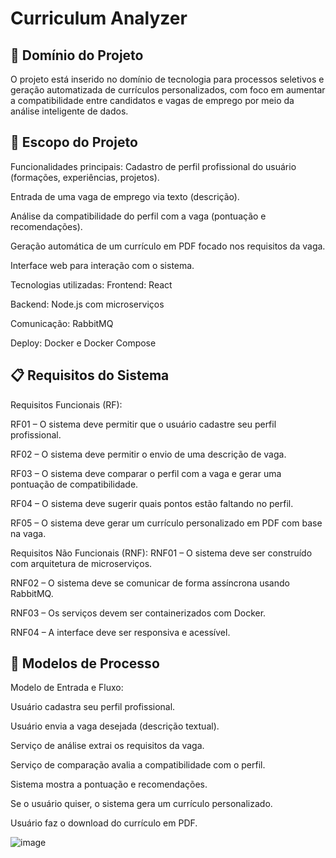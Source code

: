 # Curriculum Analyzer

## 📌 Domínio do Projeto
O projeto está inserido no domínio de tecnologia para processos seletivos e geração automatizada de currículos personalizados, com foco em aumentar a compatibilidade entre candidatos e vagas de emprego por meio da análise inteligente de dados.

## 🎯 Escopo do Projeto
Funcionalidades principais:
Cadastro de perfil profissional do usuário (formações, experiências, projetos).

Entrada de uma vaga de emprego via texto (descrição).

Análise da compatibilidade do perfil com a vaga (pontuação e recomendações).

Geração automática de um currículo em PDF focado nos requisitos da vaga.

Interface web para interação com o sistema.

Tecnologias utilizadas:
Frontend: React

Backend: Node.js com microserviços

Comunicação: RabbitMQ

Deploy: Docker e Docker Compose

## 📋 Requisitos do Sistema
Requisitos Funcionais (RF):

RF01 – O sistema deve permitir que o usuário cadastre seu perfil profissional.

RF02 – O sistema deve permitir o envio de uma descrição de vaga.

RF03 – O sistema deve comparar o perfil com a vaga e gerar uma pontuação de compatibilidade.

RF04 – O sistema deve sugerir quais pontos estão faltando no perfil.

RF05 – O sistema deve gerar um currículo personalizado em PDF com base na vaga.

Requisitos Não Funcionais (RNF):
RNF01 – O sistema deve ser construído com arquitetura de microserviços.

RNF02 – O sistema deve se comunicar de forma assíncrona usando RabbitMQ.

RNF03 – Os serviços devem ser containerizados com Docker.

RNF04 – A interface deve ser responsiva e acessível.

## 🔄 Modelos de Processo
Modelo de Entrada e Fluxo:

Usuário cadastra seu perfil profissional.

Usuário envia a vaga desejada (descrição textual).

Serviço de análise extrai os requisitos da vaga.

Serviço de comparação avalia a compatibilidade com o perfil.

Sistema mostra a pontuação e recomendações.

Se o usuário quiser, o sistema gera um currículo personalizado.

Usuário faz o download do currículo em PDF.

![image](https://github.com/user-attachments/assets/d125fb4e-6f1a-4b43-8a22-d504ea599de6)


